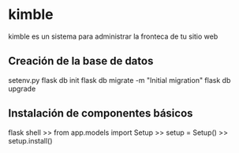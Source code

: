 # kimble
kimble es un sistema para administrar la fronteca de tu sitio web

## Creación de la base de datos
setenv.py
flask db init
flask db migrate -m "Initial migration"
flask db upgrade 

## Instalación de componentes básicos
flask shell
    >> from app.models import Setup
    >> setup = Setup()
    >> setup.install()